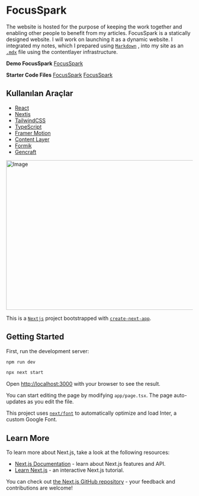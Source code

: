 
# FocusSpark

The website is hosted for the purpose of keeping the work together and enabling other people to benefit from my articles. FocusSpark is a statically designed website. I will work on launching it as a dynamic website. I integrated my notes, which I prepared using [`Markdown`](https://www.markdownguide.org/) , into my site as an [`.mdx`](https://mdxjs.com/) file using the contentlayer infrastructure.

**Demo FocusSpark** 
[FocusSpark](https://main--focusspark.netlify.app/)

**Starter Code Files** 
[FocusSpark](https://github.com/tugsef/client-blog)
[FocusSpark](https://github.com/tugsef/client-blog)
 ## Kullanılan Araçlar
 - [React](https://react.dev/)
 - [Nextjs](https://nextjs.org/)
 - [TailwindCSS](https://tailwindcss.com/)
 - [TypeScript](https://www.typescriptlang.org/)
 - [Framer Motion](https://www.framer.com/motion/)
 - [Content Layer](https://contentlayer.dev/)
 - [Formik](https://formik.org/docs/tutorial)
 - [Gencraft](https://gencraft.com/generate)

<Image
  src="/blogs/focusspark-page.png"
  width="718"
  height="404"
  alt="Image"
  sizes="100vw"
/>

This is a [`Nextjs`](https://nextjs.org/) project bootstrapped with [`create-next-app`](https://github.com/vercel/next.js/tree/canary/packages/create-next-app).

## Getting Started

First, run the development server:

```bash
npm run dev

npx next start
```

Open [http://localhost:3000](http://localhost:3000) with your browser to see the result.

You can start editing the page by modifying `app/page.tsx`. The page auto-updates as you edit the file.

This project uses [`next/font`](https://nextjs.org/docs/basic-features/font-optimization) to automatically optimize and load Inter, a custom Google Font.

## Learn More

To learn more about Next.js, take a look at the following resources:

- [Next.js Documentation](https://nextjs.org/docs) - learn about Next.js features and API.
- [Learn Next.js](https://nextjs.org/learn) - an interactive Next.js tutorial.

You can check out [the Next.js GitHub repository](https://github.com/vercel/next.js/) - your feedback and contributions are welcome!


